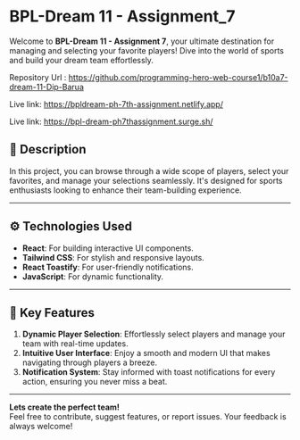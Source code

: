 #  BPL-Dream 11 - Assignment_7

Welcome to **BPL-Dream 11 - Assignment 7**, your ultimate destination for managing and selecting your favorite players! Dive into the world of sports and build your dream team effortlessly.


Repository Url : https://github.com/programming-hero-web-course1/b10a7-dream-11-Dip-Barua

Live link: https://bpldream-ph-7th-assignment.netlify.app/

Live link: https://bpl-dream-ph7thassignment.surge.sh/

## 🌟 Description
In this project, you can browse through a wide scope of players, select your favorites, and manage your selections seamlessly. It's designed for sports enthusiasts looking to enhance their team-building experience.

---

## ⚙️ Technologies Used
- **React**: For building interactive UI components.
- **Tailwind CSS**: For stylish and responsive layouts.
- **React Toastify**: For user-friendly notifications.
- **JavaScript**: For dynamic functionality.

---

## 🚀 Key Features
1. **Dynamic Player Selection**: Effortlessly select players and manage your team with real-time updates.
2. **Intuitive User Interface**: Enjoy a smooth and modern UI that makes navigating through players a breeze.
3. **Notification System**: Stay informed with toast notifications for every action, ensuring you never miss a beat.

---

**Lets create the perfect team!**  
Feel free to contribute, suggest features, or report issues. Your feedback is always welcome!

